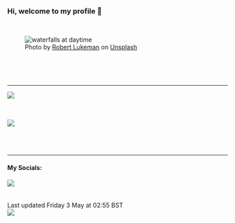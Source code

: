 <h3>Hi, welcome to my profile 👋</h3>

<br />
<figure>
  <img
    src="https://images.unsplash.com/photo-1476610182048-b716b8518aae?crop=entropy&cs=tinysrgb&fit=max&fm=jpg&ixid=M3wyNzQ3MDB8MHwxfHJhbmRvbXx8fHx8fHx8fDE3MTQ2OTc5ODZ8&ixlib=rb-4.0.3&q=80&w=1080&auto=format"
    alt="waterfalls at daytime" 
  />
  <figcaption>Photo by <a
    href="https://unsplash.com/@robertlukeman?utm_source=Profile%20readme&utm_medium=referral">Robert Lukeman</a> on <a
    href="https://unsplash.com/?utm_source=Profile%20readme&utm_medium=referral">Unsplash</a></figcaption>
</figure>




  <br /><br /><br />

<hr />
<img
  src="https://github-readme-stats.vercel.app/api?username=shanelucy&show_icons=true&theme=calm"
/>
<br /><br /><br />

<img 
  src="https://github-readme-stats.vercel.app/api/top-langs/?username=shanelucy&theme=calm"
/>
<br /><br /><br /><br />
<hr />
<h4>My Socials:</h4>
<a href="https://uk.linkedin.com/in/shane-lucy-4735b616a">
  <img
    src="https://img.shields.io/badge/linkedin%20-%230077B5.svg?&style=for-the-badge&logo=linkedin&logoColor=white"
  />
</a>
<br /><br /><br />
Last updated Friday 3 May at 02:55 BST
<br />
<img
  src="https://github.com/ShaneLucy/ShaneLucy/workflows/README%20build/badge.svg"
/>

